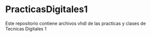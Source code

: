 # PracticasDigitales1
Este repositorio contiene archivos vhdl de las practicas y clases de Tecnicas Digitales 1
